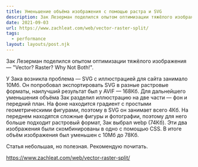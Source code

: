 ```yaml
---
title: Уменьшение объёма изображения с помощью растра и SVG
description: Зак Лезерман поделился опытом оптимизации тяжёлого изображения 
date: 2021-09-03
url: https://www.zachleat.com/web/vector-raster-split/
tags:
  - performance
layout: layouts/post.njk
---
```

Зак Лезерман поделился опытом оптимизации тяжёлого изображения — "Vector? Raster? Why Not Both!".

У Зака возникла проблема — SVG с иллюстрацией для сайта занимало 10Мб. Он попробовал экспортировать SVG в разные растровые форматы, наилучший результат был у AVIF — 168Кб. Для дальнейшего уменьшения объёма Зак разделил иллюстрацию на две части — фон и передний план. На фоне находится градиент с простыми геометрическими фигурами, поэтому в SVG он занимает всего 4Кб. На переднем находятся сложные фигуры и фотографии, поэтому для него больше подходит растровый формат, Зак выбрал webp (74Кб). Эти два изображения были скомбинированы в одно с помощью CSS. В итоге объём изображения был уменьшен с 10Мб до 78Кб.

Статья небольшая, но полезная. Рекомендую почитать.

https://www.zachleat.com/web/vector-raster-split/
